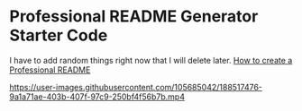 # Professional README Generator Starter Code
I have to add random things right now that I will delete later.
[How to create a Professional README](https://coding-boot-camp.github.io/full-stack/github/professional-readme-guide)



https://user-images.githubusercontent.com/105685042/188517476-9a1a71ae-403b-407f-97c9-250bf4f56b7b.mp4

